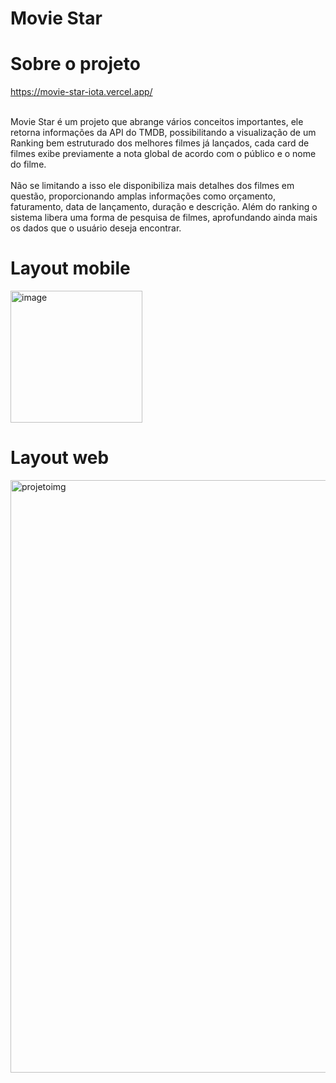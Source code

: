# Movie Star
# Sobre o projeto
https://movie-star-iota.vercel.app/<br><br/>
<p>Movie Star é um projeto que abrange vários conceitos importantes, ele retorna informações da API do TMDB, possibilitando a visualização de um Ranking bem estruturado dos melhores filmes já lançados, cada card de filmes exibe previamente a nota global de acordo com o público e o nome do filme.<br><br/> Não se limitando a isso ele disponibiliza mais detalhes dos filmes em questão, proporcionando amplas informações como orçamento, faturamento, data de lançamento, duração e descrição. Além do ranking o sistema libera uma forma de pesquisa de filmes, aprofundando ainda mais os dados que o usuário deseja encontrar.  </p>
<h1>Layout mobile</h1>
<img width="211" alt="image" src="https://github.com/meke19/movieStar/assets/104653985/a10d55ab-4b25-424a-a846-0c191f332512">
<h1>Layout web</h1>
<img width="948" alt="projetoimg" src="https://github.com/meke19/movieStar/assets/104653985/529dd996-6d5f-43f4-ae4f-21ece8b063b6">
